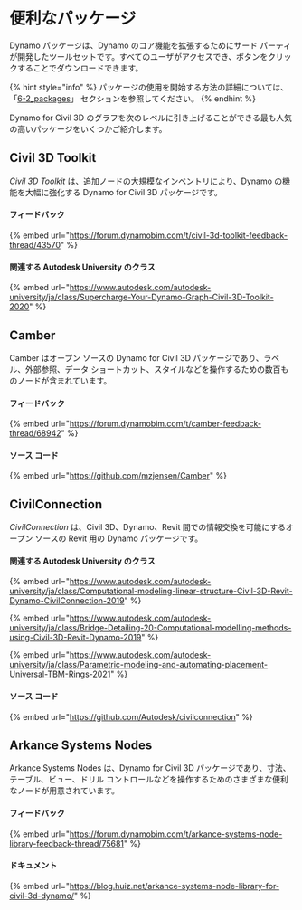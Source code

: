 # 便利なパッケージ

Dynamo パッケージは、Dynamo のコア機能を拡張するためにサード パーティが開発したツールセットです。すべてのユーザがアクセスでき、ボタンをクリックすることでダウンロードできます。

{% hint style="info" %} パッケージの使用を開始する方法の詳細については、「[6-2_packages](../6\_custom\_nodes\_and\_packages/6-2\_packages/ "mention")」 セクションを参照してください。 {% endhint %}

Dynamo for Civil 3D のグラフを次のレベルに引き上げることができる最も人気の高いパッケージをいくつかご紹介します。

## Civil 3D Toolkit

_Civil 3D Toolkit_ は、追加ノードの大規模なインベントリにより、Dynamo の機能を大幅に強化する Dynamo for Civil 3D パッケージです。

#### フィードバック

{% embed url="https://forum.dynamobim.com/t/civil-3d-toolkit-feedback-thread/43570" %}

#### 関連する Autodesk University のクラス

{% embed url="https://www.autodesk.com/autodesk-university/ja/class/Supercharge-Your-Dynamo-Graph-Civil-3D-Toolkit-2020" %}

## Camber

Camber はオープン ソースの Dynamo for Civil 3D パッケージであり、ラベル、外部参照、データ ショートカット、スタイルなどを操作するための数百ものノードが含まれています。

#### フィードバック

{% embed url="https://forum.dynamobim.com/t/camber-feedback-thread/68942" %}

#### ソース コード

{% embed url="https://github.com/mzjensen/Camber" %}

## CivilConnection

_CivilConnection_ は、Civil 3D、Dynamo、Revit 間での情報交換を可能にするオープン ソースの Revit 用の Dynamo パッケージです。

#### 関連する Autodesk University のクラス

{% embed url="https://www.autodesk.com/autodesk-university/ja/class/Computational-modeling-linear-structure-Civil-3D-Revit-Dynamo-CivilConnection-2019" %}

{% embed url="https://www.autodesk.com/autodesk-university/ja/class/Bridge-Detailing-20-Computational-modelling-methods-using-Civil-3D-Revit-Dynamo-2019" %}

{% embed url="https://www.autodesk.com/autodesk-university/ja/class/Parametric-modeling-and-automating-placement-Universal-TBM-Rings-2021" %}

#### ソース コード

{% embed url="https://github.com/Autodesk/civilconnection" %}

## Arkance Systems Nodes

Arkance Systems Nodes は、Dynamo for Civil 3D パッケージであり、寸法、テーブル、ビュー、ドリル コントロールなどを操作するためのさまざまな便利なノードが用意されています。

#### フィードバック

{% embed url="https://forum.dynamobim.com/t/arkance-systems-node-library-feedback-thread/75681" %}

#### ドキュメント

{% embed url="https://blog.huiz.net/arkance-systems-node-library-for-civil-3d-dynamo/" %}
